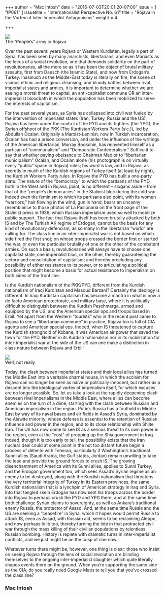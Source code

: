 +++
author = "Mac Intosh"
date = "2016-07-03T20:01:20-07:00"
issue = [ "IP061" ]
issuetitle = "Internationalist Perspective No. 61"
title = "Rojava in the Vortex of Inter-Imperialist Antagonisms"
weight = 4

+++

<div class="ui right floated image">
    <img class="ui large image" src="/img/articles/061/4-1.jpg">
    <div class="ui bottom attached label">The “People’s” army in Rojava</div>
</div>   

Over the past several years Rojava or Western Kurdistan, legally a part of Syria, has been seen by many anarchists, libertarians, and even Marxists as the locus of a social revolution, one that demands solidarity on the part of revolutionaries, all the more so as it has been the object of brutal military assaults, first from Daesch (the Islamic State), and now from Erdogan’s Turkey. Inasmuch as the Middle-East today is literally on fire, the scene of vicious ethnic and religious cleansing, and bloody battles between rival imperialist states and armies, it is important to determine whether we are seeing a mortal threat to capital, an anti-capitalist commune OR an inter-imperialist bloodbath in which the population has been mobilized to serve the interests of capitalism.

For the past several years, as Syria has collapsed into civil war fueled by the intervention of imperialist states (Iran, Turkey, Russia and the US), Rojava has been under the control of the PYD and its fighters (the YPG), the Syrian offshoot of the PKK (The Kurdistan Workers Party \[sic.\]), led by Abdullah Öcalan. Originally a Marxist-Leninist, now in Turkish incarceration, Öcalan has had a prison conversion, and under the influence of the writings of the American libertarian, Murray Bookchin, has reinvented himself as a partisan of “communalism” and “Democratic Confederalism.” Suffice it to say that whether paying obeisance to Chairman Mao or to “libertarian municipalism” Öcalan, and Öcalan alone (his photograph is on virtually every “public” space in Rojava) rules; his word is law, and in Rojava, as secretly in much of the Kurdish regions of Turkey itself (at least by night), the Kurdish Workers Party rules. In Rojava the PYD has built a one-party state. The nature of the “democracy” to which the partisans of the PYD, both in the West and in Rojava, point, is no different – slogans aside – from that of the “people’s democracies” in the Stalinist bloc during the cold war. Indeed even the feminism to which its partisans also point, with its women “warriors,” hair flowing in the wind, gun in hand, bears an uncanny resemblance to those photos of La Pasiónaria on the front page of the Stalinist press in 1936, which Russian imperialism used so well to mobilize public support. The fact that Rojava itself has been brutally attacked by both IS and by The Turkish AK regime of Erdogan, cannot be the basis for any kind of revolutionary defencism, as so many in the libertarian “world” are calling for. The class line in an inter-imperialist war is not based on which side fired the first shot; on whose troops crossed the border first or started the war, or even the particular brutality of one or the other of the combatant armies. On such a basis, revolutionaries will always have to choose one capitalist state, one imperialist bloc, or the other, thereby guaranteeing the victory and consolidation of capitalism; and thereby precluding any possibility of either resistance to its power, or to articulating a political position that might become a basis for actual resistance to imperialism on both sides of the front line.

Is the Kurdish nationalism of the PKK/PYD, different from the Kurdish nationalism of Iraqi Kurdistan and Masoud Barzani? Certainly the ideology is different. In Iraqi Kurdistan capitalism has become a mantra in what is now a de facto American protectorate, and military base, where it is politically difficult to distinguish between the Kurdish Peschmerga, armed and equipped by the US, and the American special ops and troops based in Erbil. Yet apart from the Western “tourists” who in the recent past came to Rojava to see a “libertarian commune” in practice, Rojava too is full of CIA agents and American special ops. Indeed, when IS threatened to capture the Kurdish stronghold of Kobane, it was American air power that saved the town for the PYD. Neither in its Kurdish nationalism nor in its mobilization for inter-imperialist war at the side of the US can one make a distinction in class nature between Rojava and Erbil!

<div class="ui left floated image">
    <img class="ui large image" src="/img/articles/061/4-2.jpg">
    <div class="ui bottom attached label">Well, not really</div>
</div> 

Today, the clash between imperialist states and their local allies has turned the Middle East into a veritable charnel house, in which the acclaim for Rojava can no longer be seen as naïve or politically innocent, but rather as a descent into the ideological vortex of imperialism itself, for which excuses are no longer possible. So, let us take a look at the rapidly deepening clash between rival imperialisms in the Middle East, where allies can become enemies on the turn of a dime, starting with the clash between Russian and American imperialism in the region. Putin’s Russia has a foothold in Middle East by way of its naval bases and air fields in Assad’s Syria, dominated by the Alawite minority, whose defense is essential to the retention of Russian influence and power in the region, and to its close relationship with Shiite Iran. The US has now come to see IS as a serious threat to its own power in the region, even at the “cost” of propping up the Shia government in Iraq. Indeed, though it is too early to tell, the possibility exists that the Iran nuclear deal could at some point in the not too distant future begin a process of détente with Teheran, particularly if Washington’s traditional Sunni allies (Saudi Arabia, the Gulf states, Jordan) remain unwilling to take the lead and provide the ground forces to crush IS. The growing disenchantment of America with its Sunni allies, applies to Sunni Turkey, and the Erdogan government too, which sees Assad’s Syrian regime as an enemy to be destroyed, along with the Kurdish nationalism that threatens the very territorial integrity of Turkey in its Eastern provinces, the same Kurdish nationalism that is a lynchpin of American strategy in Iraq and Syria. Into that tangled skein Erdogan has now sent his troops across the border into Rojava to perhaps crush the PYD and YPG there, and at the same time both challenge Syrian claims to sovereignty, as well as Ankara’s traditional enemy Russia, the protector of Assad. And, at the same time Russia and the US are seeking a “ceasefire” in Syria, which it hopes would permit Russia to attack IS, even as Assad, with Russian aid, seems to be reclaiming Aleppo, and now perhaps Idlib too, thereby turning the tide in that protracted civil war through the mass killing of their civilian populations by relentless Russian bombing. History is replete with dramatic turns in inter-imperialist conflicts, and we just might be on the cusp of one now.

Whatever turns there might be, however, one thing is clear: those who insist on seeing Rojava through the lens of social revolution are blinding themselves to the ongoing inter-imperialist slaughter which quite literally shapes events there on the ground. When you’re supporting the same side as the CIA, do you really need Google Maps to tell you that you’ve crossed the class line?

### Mac Intosh